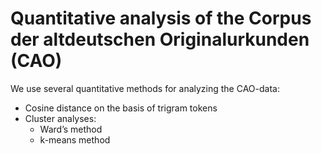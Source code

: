 # Quantitative analysis of the Corpus der altdeutschen Originalurkunden (CAO)

We use several quantitative methods for analyzing the CAO-data:

* Cosine distance on the basis of trigram tokens
* Cluster analyses:
  * Ward’s method
  * k-means method 
